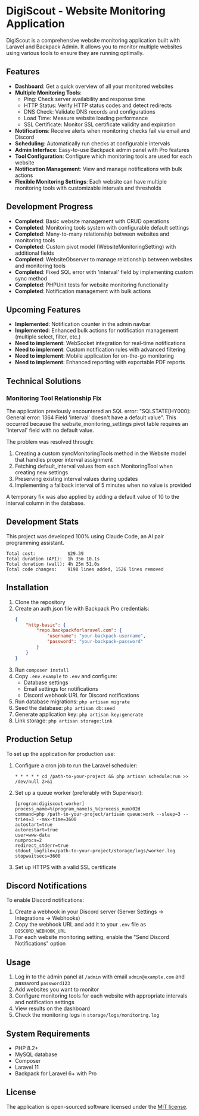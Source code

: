 # DigiScout - Website Monitoring Application

DigiScout is a comprehensive website monitoring application built with Laravel and Backpack Admin. It allows you to monitor multiple websites using various tools to ensure they are running optimally.

## Features

- **Dashboard**: Get a quick overview of all your monitored websites
- **Multiple Monitoring Tools**:
  - Ping: Check server availability and response time
  - HTTP Status: Verify HTTP status codes and detect redirects
  - DNS Check: Validate DNS records and configurations
  - Load Time: Measure website loading performance
  - SSL Certificate: Monitor SSL certificate validity and expiration
- **Notifications**: Receive alerts when monitoring checks fail via email and Discord
- **Scheduling**: Automatically run checks at configurable intervals
- **Admin Interface**: Easy-to-use Backpack admin panel with Pro features
- **Tool Configuration**: Configure which monitoring tools are used for each website
- **Notification Management**: View and manage notifications with bulk actions
- **Flexible Monitoring Settings**: Each website can have multiple monitoring tools with customizable intervals and thresholds

## Development Progress

- **Completed**: Basic website management with CRUD operations
- **Completed**: Monitoring tools system with configurable default settings
- **Completed**: Many-to-many relationship between websites and monitoring tools
- **Completed**: Custom pivot model (WebsiteMonitoringSetting) with additional fields
- **Completed**: WebsiteObserver to manage relationship between websites and monitoring tools
- **Completed**: Fixed SQL error with 'interval' field by implementing custom sync method
- **Completed**: PHPUnit tests for website monitoring functionality
- **Completed**: Notification management with bulk actions

## Upcoming Features

- **Implemented**: Notification counter in the admin navbar
- **Implemented**: Enhanced bulk actions for notification management (multiple select, filter, etc.)
- **Need to implement**: WebSocket integration for real-time notifications
- **Need to implement**: Custom notification rules with advanced filtering
- **Need to implement**: Mobile application for on-the-go monitoring 
- **Need to implement**: Enhanced reporting with exportable PDF reports

## Technical Solutions

### Monitoring Tool Relationship Fix

The application previously encountered an SQL error: "SQLSTATE[HY000]: General error: 1364 Field 'interval' doesn't have a default value". 
This occurred because the website_monitoring_settings pivot table requires an 'interval' field with no default value.

The problem was resolved through:

1. Creating a custom syncMonitoringTools method in the Website model that handles proper interval assignment
2. Fetching default_interval values from each MonitoringTool when creating new settings
3. Preserving existing interval values during updates
4. Implementing a fallback interval of 5 minutes when no value is provided

A temporary fix was also applied by adding a default value of 10 to the interval column in the database.

## Development Stats

This project was developed 100% using Claude Code, an AI pair programming assistant.

```
Total cost:            $29.39
Total duration (API):  1h 35m 10.1s
Total duration (wall): 4h 25m 51.0s
Total code changes:    9198 lines added, 1526 lines removed
```

## Installation

1. Clone the repository
2. Create an auth.json file with Backpack Pro credentials:
   ```json
   {
       "http-basic": {
           "repo.backpackforlaravel.com": {
               "username": "your-backpack-username",
               "password": "your-backpack-password"
           }
       }
   }
   ```
3. Run `composer install`
4. Copy `.env.example` to `.env` and configure:
   - Database settings
   - Email settings for notifications
   - Discord webhook URL for Discord notifications
5. Run database migrations: `php artisan migrate`
6. Seed the database: `php artisan db:seed`
7. Generate application key: `php artisan key:generate`
8. Link storage: `php artisan storage:link`

## Production Setup

To set up the application for production use:

1. Configure a cron job to run the Laravel scheduler:
   ```
   * * * * * cd /path-to-your-project && php artisan schedule:run >> /dev/null 2>&1
   ```

2. Set up a queue worker (preferably with Supervisor):
   ```
   [program:digiscout-worker]
   process_name=%(program_name)s_%(process_num)02d
   command=php /path-to-your-project/artisan queue:work --sleep=3 --tries=3 --max-time=3600
   autostart=true
   autorestart=true
   user=www-data
   numprocs=2
   redirect_stderr=true
   stdout_logfile=/path-to-your-project/storage/logs/worker.log
   stopwaitsecs=3600
   ```

3. Set up HTTPS with a valid SSL certificate

## Discord Notifications

To enable Discord notifications:

1. Create a webhook in your Discord server (Server Settings → Integrations → Webhooks)
2. Copy the webhook URL and add it to your `.env` file as `DISCORD_WEBHOOK_URL`
3. For each website monitoring setting, enable the "Send Discord Notifications" option

## Usage

1. Log in to the admin panel at `/admin` with email `admin@example.com` and password `password123`
2. Add websites you want to monitor
3. Configure monitoring tools for each website with appropriate intervals and notification settings
4. View results on the dashboard
5. Check the monitoring logs in `storage/logs/monitoring.log`

## System Requirements

- PHP 8.2+
- MySQL database
- Composer
- Laravel 11
- Backpack for Laravel 6+ with Pro

## License

The application is open-sourced software licensed under the [MIT license](https://opensource.org/licenses/MIT).
